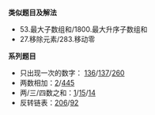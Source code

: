 **类似题目及解法**
- 53.最大子数组和/1800.最大升序子数组和
- 27.移除元素/283.移动零

**系列题目**
- 只出现一次的数字： [136](https://leetcode.cn/problems/single-number/)/[137](https://leetcode.cn/problems/single-number-ii/)/[260](https://leetcode.cn/problems/single-number-iii/)
- 两数相加：[2](https://leetcode.cn/problems/add-two-numbers/)/[445](https://leetcode.cn/problems/add-two-numbers-ii/)
- 两/三/四数之和：[1](https://leetcode.cn/problems/two-sum/)/[15](https://leetcode.cn/problems/3sum/)/[14](https://leetcode.cn/problems/4sum/)
- 反转链表：[206](https://leetcode.cn/problems/reverse-linked-list/)/[92](https://leetcode.cn/problems/reverse-linked-list-ii/)
